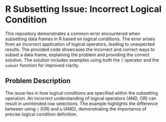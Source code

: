 # R Subsetting Issue: Incorrect Logical Condition

This repository demonstrates a common error encountered when subsetting data frames in R based on logical conditions. The error arises from an incorrect application of logical operators, leading to unexpected results. The provided code showcases the incorrect and correct ways to subset a data frame, explaining the problem and providing the correct solution.  The solution includes examples using both the `[` operator and the `subset` function for improved clarity.

## Problem Description

The issue lies in how logical conditions are specified within the subsetting operation.  An incorrect understanding of logical operators (AND, OR) can result in unintended row selections.  The example highlights the difference between using `|` (OR) and `&` (AND), demonstrating the importance of precise logical condition definition.